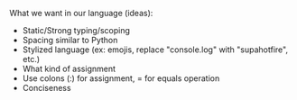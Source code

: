 What we want in our language (ideas):
* Static/Strong typing/scoping
* Spacing similar to Python
* Stylized language (ex: emojis, replace "console.log" with "supahotfire", etc.)
* What kind of assignment
* Use colons (:) for assignment, = for equals operation
* Conciseness
